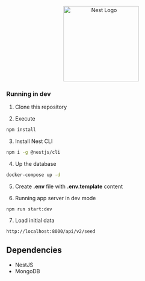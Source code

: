 <p align="center">
  <a href="http://nestjs.com/" target="blank"><img src="https://nestjs.com/img/logo-small.svg" width="200" alt="Nest Logo" /></a>
</p>

[circleci-image]: https://img.shields.io/circleci/build/github/nestjs/nest/master?token=abc123def456
[circleci-url]: https://circleci.com/gh/nestjs/nest

### Running in dev
1. Clone this repository

2. Execute
```bash
npm install
```
3. Install Nest CLI
```bash
npm i -g @nestjs/cli
```
4. Up the database
```bash
docker-compose up -d
```
5. Create __.env__ file with __.env.template__ content

6. Running app server in dev mode
````
npm run start:dev
````


7. Load initial data
```bash
http://localhost:8000/api/v2/seed
```


## Dependencies
* NestJS
* MongoDB